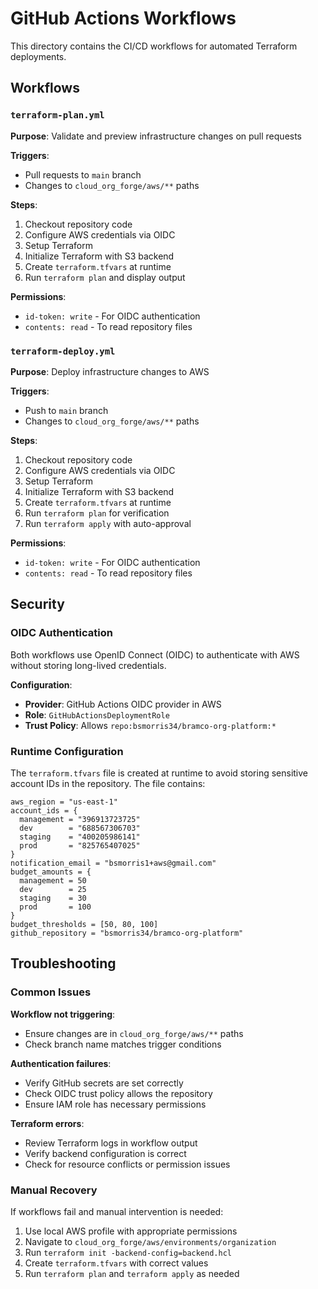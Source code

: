 # GitHub Actions Workflows

This directory contains the CI/CD workflows for automated Terraform deployments.

## Workflows

### `terraform-plan.yml`
**Purpose**: Validate and preview infrastructure changes on pull requests

**Triggers**:
- Pull requests to `main` branch
- Changes to `cloud_org_forge/aws/**` paths

**Steps**:
1. Checkout repository code
2. Configure AWS credentials via OIDC
3. Setup Terraform
4. Initialize Terraform with S3 backend
5. Create `terraform.tfvars` at runtime
6. Run `terraform plan` and display output

**Permissions**:
- `id-token: write` - For OIDC authentication
- `contents: read` - To read repository files

### `terraform-deploy.yml`
**Purpose**: Deploy infrastructure changes to AWS

**Triggers**:
- Push to `main` branch
- Changes to `cloud_org_forge/aws/**` paths

**Steps**:
1. Checkout repository code
2. Configure AWS credentials via OIDC
3. Setup Terraform
4. Initialize Terraform with S3 backend
5. Create `terraform.tfvars` at runtime
6. Run `terraform plan` for verification
7. Run `terraform apply` with auto-approval

**Permissions**:
- `id-token: write` - For OIDC authentication
- `contents: read` - To read repository files

## Security

### OIDC Authentication
Both workflows use OpenID Connect (OIDC) to authenticate with AWS without storing long-lived credentials.

**Configuration**:
- **Provider**: GitHub Actions OIDC provider in AWS
- **Role**: `GitHubActionsDeploymentRole`
- **Trust Policy**: Allows `repo:bsmorris34/bramco-org-platform:*`

### Runtime Configuration
The `terraform.tfvars` file is created at runtime to avoid storing sensitive account IDs in the repository. The file contains:

```hcl
aws_region = "us-east-1"
account_ids = {
  management = "396913723725"
  dev        = "688567306703"
  staging    = "400205986141"
  prod       = "825765407025"
}
notification_email = "bsmorris1+aws@gmail.com"
budget_amounts = {
  management = 50
  dev        = 25
  staging    = 30
  prod       = 100
}
budget_thresholds = [50, 80, 100]
github_repository = "bsmorris34/bramco-org-platform"
```

## Troubleshooting

### Common Issues

**Workflow not triggering**:
- Ensure changes are in `cloud_org_forge/aws/**` paths
- Check branch name matches trigger conditions

**Authentication failures**:
- Verify GitHub secrets are set correctly
- Check OIDC trust policy allows the repository
- Ensure IAM role has necessary permissions

**Terraform errors**:
- Review Terraform logs in workflow output
- Verify backend configuration is correct
- Check for resource conflicts or permission issues

### Manual Recovery
If workflows fail and manual intervention is needed:

1. Use local AWS profile with appropriate permissions
2. Navigate to `cloud_org_forge/aws/environments/organization`
3. Run `terraform init -backend-config=backend.hcl`
4. Create `terraform.tfvars` with correct values
5. Run `terraform plan` and `terraform apply` as needed